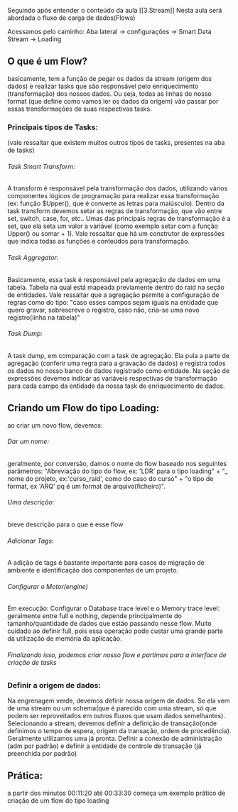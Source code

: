 Seguindo após entender o conteúdo da aula [[3.Stream]]
Nesta aula será abordada o fluxo de carga de dados(Flows)

Acessamos pelo caminho:
Aba lateral -> configurações -> Smart Data Stream -> Loading

## O que é um Flow?
basicamente, tem a função de pegar os dados da stream (origem dos dados)  e realizar tasks que são responsável pelo enriquecimento (transformação) dos nossos dados. Ou seja, todas as linhas do nosso format (que define como vamos ler os dados da origem) vão passar por essas transformações de suas respectivas tasks.


### Principais tipos de Tasks:
(vale ressaltar que existem muitos outros tipos de tasks, presentes na aba de tasks)

###### Task Smart Transform:
A transform é responsável pela transformação dos dados, utilizando vários componentes lógicos de programação para realizar essa transformação (ex: função $Upper(), que é converte as letras para maiúsculo).
Dentro da task transform devemos setar as regras de transformação, que vão entre set, switch, case, for, etc.. 
Umas das principais regras de transformação é a set, que ela seta um valor a variável (como exemplo setar com a função Upper() ou somar + 1). Vale ressaltar que há um construtor de expressões que indica todas as funções e conteúdos para transformação.
###### Task Aggregator:
Basicamente, essa task é responsável pela agregação de dados em uma tabela. Tabela na qual está mapeada previamente dentro do raid na seção de entidades.
Vale ressaltar que a agregação permite a configuração de regras como do tipo: "caso esses campos sejam iguais na entidade que quero gravar, sobrescreve o registro, caso não, cria-se uma novo registro(linha na tabela)"

###### Task Dump:
A task dump, em comparação com a task de agregação. Ela pula a parte de agregação (conferir uma regra para a gravação de dados) e registra todos os dados no nosso banco de dados registrado como entidade.
Na seção de expressões devemos indicar as variáveis respectivas de transformação para cada campo da entidade da nossa task de enriquecimento de dados.


## Criando um Flow do tipo Loading:
ao criar um novo flow, devemos:
###### Dar um nome:
geralmente, por conversão, damos o nome do flow baseado nos seguintes parâmetros:
"Abreviação do tipo do flow, ex: 'LDR' para o tipo loading" + "_ nome do projeto, ex:'curso_raid', como do caso do curso" + "o tipo de format, ex 'ARQ' pq é um format de arquivo(ficheiro)".

###### Uma descrição:
breve descrição para o que é esse flow

###### Adicionar Tags:
A adição de tags é bastante importante para casos de migração de ambiente e identificação dos componentes de um projeto.

###### Configurar o Motor(engine)
Em execução:
Configurar o Database trace level e o Memory trace level:
 geralmente entre full e nothing, depende principalmente do tamanho/quantidade de dados que estão passando nesse flow. Muito cuidado ao definir full, pois essa operação pode custar uma grande parte da utilização de memória da aplicação.

###### Finalizando isso, podemos criar nosso flow e partimos para a interface de criação de tasks

### Definir a origem de dados:
Na engrenagem verde, devemos definir nossa origem de dados. Se ela vem de uma stream ou um schema(que é parecido com uma stream, só que podem ser reproveitados em outros fluxos que usam dados semelhantes).
Selecionando a stream, devemos definir a definição de transação(onde definimos o tempo de espera, origem da transação, ordem de procedência). Geralmente utilizamos uma já pronta.
Definir a conexão de administração (adm por padrão) e definir a entidade de controle de transação (já preenchida por padrão)





## Prática: 
a partir dos minutos 00:11:20  até 00:33:30 começa um exemplo prático de criação de um flow do tipo loading
